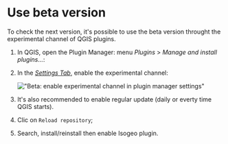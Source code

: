 # Use beta version

To check the next version, it's possible to use the beta version throught the experimental channel of QGIS plugins.

1. In QGIS, open the Plugin Manager: menu *Plugins* > *Manage and install plugins...*:

2. In the _[Settings Tab](http://docs.qgis.org/testing/en/docs/user_manual/plugins/plugins.html#the-settings-tab)_, enable the experimental channel:

    !["Beta: enable experimental channel in plugin manager settings"](/assets/qgis_install_experimental_settings_en.png)

3. It's also recommended to enable regular update (daily or everty time QGIS starts).

4. Clic on `Reload repository`;

5. Search, install/reinstall then enable Isogeo plugin.
